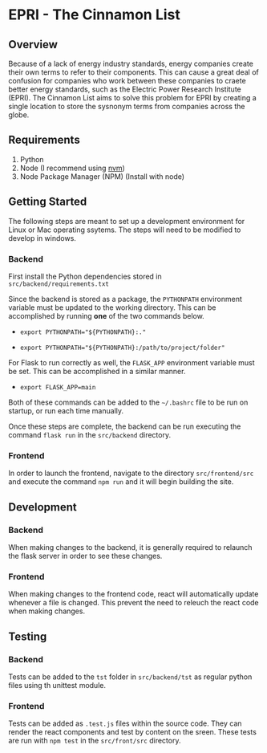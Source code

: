 # EPRI - The Cinnamon List

## Overview

Because of a lack of energy industry standards, energy companies create their own terms to refer to their components. This can cause a great deal of confusion for companies who work between these companies to craete better energy standards, such as the Electric Power Research Institute (EPRI). The Cinnamon List aims to solve this problem for EPRI by creating a single location to store the sysnonym terms from companies across the globe.

## Requirements

1. Python
2. Node (I recommend using [nvm](https://github.com/nvm-sh/nvm))
3. Node Package Manager (NPM) (Install with node)

## Getting Started

The following steps are meant to set up a development environment for Linux or Mac operating ssytems. The steps will need to be modified to develop in windows.

### Backend

First install the Python dependencies stored in `src/backend/requirements.txt`

Since the backend is stored as a package, the `PYTHONPATH` environment variable must be updated to the working directory. This can be accomplished by running **one** of the two commands below.

- `export PYTHONPATH="${PYTHONPATH}:."`

- `export PYTHONPATH="${PYTHONPATH}:/path/to/project/folder"`

For Flask to run correctly as well, the `FLASK_APP` environment variable must be set. This can be accomplished in a similar manner.

- `export FLASK_APP=main`

Both of these commands can be added to the `~/.bashrc` file to be run on startup, or run each time manually.

Once these steps are complete, the backend can be run executing the command `flask run` in the `src/backend` directory.

### Frontend

In order to launch the frontend, navigate to the directory `src/frontend/src` and execute the command `npm run` and it will begin building the site.

## Development

### Backend

When making changes to the backend, it is generally required to relaunch the flask server in order to see these changes.

### Frontend

When making changes to the frontend code, react will automatically update whenever a file is changed. This prevent the need to releuch the react code when making changes.

## Testing

### Backend

Tests can be added to the `tst` folder in `src/backend/tst` as regular python files using th unittest module.

### Frontend

Tests can be added as `.test.js` files within the source code. They can render the react components and test by content on the sreen. These tests are run with `npm test` in the `src/front/src` directory.